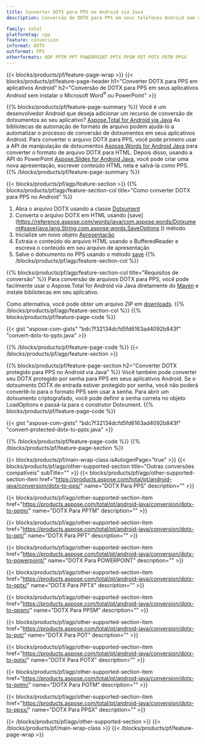 ```yaml
---
title: Converter DOTX para PPS no Android via Java
description: Conversão de DOTX para PPS em seus telefones Android sem usar o Microsoft Word do PowerPoint

family: total
platformtag: cpp
feature: conversion
informat: DOTX
outformat: PPS
otherformats: ODP PPTM PPT POWERPOINT PPTX PPSM POT POTX POTM PPSX
---
```

{{< blocks/products/pf/feature-page-wrap >}}
{{< blocks/products/pf/feature-page-header h1="Converter DOTX para PPS em aplicativos Android" h2="Conversão de DOTX para PPS em seus aplicativos Android sem instalar o Microsoft Word<sup>&reg;</sup> ou PowerPoint" >}}

{{% blocks/products/pf/feature-page-summary %}}
Você é um desenvolvedor Android que deseja adicionar um recurso de conversão de dotxumentos ao seu aplicativo? [Aspose.Total for Android via Java](https://products.aspose.com/total/android-java/) As bibliotecas de automação de formato de arquivo podem ajudá-lo a automatizar o processo de conversão de dotxumentos em seus aplicativos Android. Para converter o arquivo DOTX para PPS, você pode primeiro usar a API de manipulação de dotxumentos [Aspose.Words for Android Java](https://products.aspose.com/words/android-java/) para converter o formato de arquivo DOTX para HTML. Depois disso, usando a API do PowerPoint [Aspose.Slides for Android Java](https://products.aspose.com/slides/android-java/), você pode criar uma nova apresentação, escrever conteúdo HTML nela e salvá-la como PPS. 
{{% /blocks/products/pf/feature-page-summary  %}}

{{< blocks/products/pf/agp/feature-section >}}
{{% blocks/products/pf/agp/feature-section-col title="Como converter DOTX para PPS no Android" %}}
1. Abra o arquivo DOTX usando a classe [Dotxument](https://reference.aspose.com/words/java/com.aspose.words/Dotxument)
2. Converta o arquivo DOTX em HTML usando [save](https://reference.aspose.com/words/java/com.aspose.words/Dotxument#save(java.lang.String,com.aspose.words.SaveOptions )) método
3. Inicialize um novo objeto [Apresentação](https://reference.aspose.com/slides/java/com.aspose.slides/Presentation)
5. Extraia o conteúdo do arquivo HTML usando o BufferedReader e escreva o conteúdo em seu arquivo de apresentação
6. Salve o dotxumento no PPS usando o método [save](https://reference.aspose.com/slides/java/com.aspose.slides/Presentation#save-java.io.OutputStream-int-)
{{% /blocks/products/pf/agp/feature-section-col %}}

{{% blocks/products/pf/agp/feature-section-col title="Requisitos de conversão" %}}
Para conversão de arquivos DOTX para PPS, você pode facilmente usar o Aspose.Total for Android via Java diretamente do [Maven](https://repository.aspose.com/webapp/#/artifacts/browse/tree/General/repo/com/aspose/aspose-total) e instale bibliotecas em seu aplicativo.

Como alternativa, você pode obter um arquivo ZIP em [downloads](https://downloads.aspose.com/total/androidjava).
{{% /blocks/products/pf/agp/feature-section-col %}}
{{% blocks/products/pf/feature-page-code %}}

{{< gist "aspose-com-gists" "bdc7f32134dcfd5fd6163ad4092b843f" "convert-dotx-to-pptx.java" >}}



{{% /blocks/products/pf/feature-page-code %}}
{{< /blocks/products/pf/agp/feature-section >}}

{{% blocks/products/pf/feature-page-section  h2="Converter DOTX protegido para PPS no Android via Java" %}}
Você também pode converter seu DOTX protegido por senha para PPS em seus aplicativos Android. Se o dotxumento DOTX de entrada estiver protegido por senha, você não poderá convertê-lo para o formato PPS sem usar a senha. Para abrir um dotxumento criptografado, você pode definir a senha correta no objeto LoadOptions e passá-la para o construtor Dotxument.
{{% blocks/products/pf/feature-page-code %}}

{{< gist "aspose-com-gists" "bdc7f32134dcfd5fd6163ad4092b843f" "convert-protected-dotx-to-pptx.java" >}}

{{% /blocks/products/pf/feature-page-code  %}}
{{% /blocks/products/pf/feature-page-section %}}

{{< blocks/products/pf/main-wrap-class isAutogenPage="true" >}}
{{< blocks/products/pf/agp/other-supported-section title="Outras conversões compatíveis" subTitle="" >}}
{{< blocks/products/pf/agp/other-supported-section-item href="https://products.aspose.com/total/pt/android-java/conversion/dotx-to-pps/" name="DOTX Para PPS" description="" >}}

{{< blocks/products/pf/agp/other-supported-section-item href="https://products.aspose.com/total/pt/android-java/conversion/dotx-to-pptm/" name="DOTX Para PPTM" description="" >}}

{{< blocks/products/pf/agp/other-supported-section-item href="https://products.aspose.com/total/pt/android-java/conversion/dotx-to-ppt/" name="DOTX Para PPT" description="" >}}

{{< blocks/products/pf/agp/other-supported-section-item href="https://products.aspose.com/total/pt/android-java/conversion/dotx-to-powerpoint/" name="DOTX Para POWERPOINT" description="" >}}

{{< blocks/products/pf/agp/other-supported-section-item href="https://products.aspose.com/total/pt/android-java/conversion/dotx-to-pptx/" name="DOTX Para PPTX" description="" >}}

{{< blocks/products/pf/agp/other-supported-section-item href="https://products.aspose.com/total/pt/android-java/conversion/dotx-to-ppsm/" name="DOTX Para PPSM" description="" >}}

{{< blocks/products/pf/agp/other-supported-section-item href="https://products.aspose.com/total/pt/android-java/conversion/dotx-to-pot/" name="DOTX Para POT" description="" >}}

{{< blocks/products/pf/agp/other-supported-section-item href="https://products.aspose.com/total/pt/android-java/conversion/dotx-to-potx/" name="DOTX Para POTX" description="" >}}

{{< blocks/products/pf/agp/other-supported-section-item href="https://products.aspose.com/total/pt/android-java/conversion/dotx-to-potm/" name="DOTX Para POTM" description="" >}}

{{< blocks/products/pf/agp/other-supported-section-item href="https://products.aspose.com/total/pt/android-java/conversion/dotx-to-ppsx/" name="DOTX Para PPSX" description="" >}}


{{< /blocks/products/pf/agp/other-supported-section >}}
{{< /blocks/products/pf/main-wrap-class >}}
{{< /blocks/products/pf/feature-page-wrap >}}